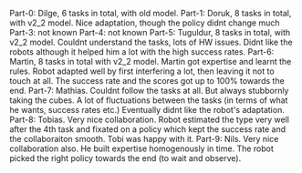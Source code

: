 Part-0: Dilge, 6 tasks in total, with old model.
Part-1: Doruk, 8 tasks in total, with v2_2 model. Nice adaptation, though the policy didnt change much
Part-3: not known
Part-4: not known
Part-5: Tuguldur, 8 tasks in total, with v2_2 model. Couldnt understand the tasks, lots of HW issues. Didnt like the robots although it helped him a lot with the high success rates.
Part-6: Martin, 8 tasks in total with v2_2 model. Martin got expertise and learnt the rules. Robot adapted well by first interfering a lot, then leaving it not to touch at all. The success rate and the scores got up to 100% towards the end.
Part-7: Mathias. Couldnt follow the tasks at all. But always stubbornly taking the cubes. A lot of fluctuations between the tasks (in terms of what he wants, success rates etc.) Eventually didnt like the robot's adaptation.
Part-8: Tobias. Very nice collaboration. Robot estimated the type very well after the 4th task and fixated on a policy which kept the success rate and the collaboraiton smooth. Tobi was happy with it.
Part-9: Nils. Very nice collaboration also. He built expertise homogenously in time. The robot picked the right policy towards the end (to wait and observe).
